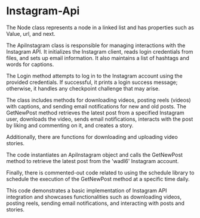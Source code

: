 # Instagram-Api
The Node class represents a node in a linked list and has properties such as Value, url, and next.

The ApiInstagram class is responsible for managing interactions with the Instagram API. It initializes the Instagram client, reads login credentials from files, and sets up email information. It also maintains a list of hashtags and words for captions.

The Login method attempts to log in to the Instagram account using the provided credentials. If successful, it prints a login success message; otherwise, it handles any checkpoint challenge that may arise.

The class includes methods for downloading videos, posting reels (videos) with captions, and sending email notifications for new and old posts. The GetNewPost method retrieves the latest post from a specified Instagram user, downloads the video, sends email notifications, interacts with the post by liking and commenting on it, and creates a story.

Additionally, there are functions for downloading and uploading video stories.

The code instantiates an ApiInstagram object and calls the GetNewPost method to retrieve the latest post from the 'wadl6' Instagram account.

Finally, there is commented-out code related to using the schedule library to schedule the execution of the GetNewPost method at a specific time daily.

This code demonstrates a basic implementation of Instagram API integration and showcases functionalities such as downloading videos, posting reels, sending email notifications, and interacting with posts and stories.

